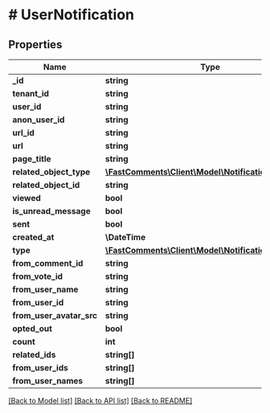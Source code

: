 # # UserNotification

## Properties

Name | Type | Description | Notes
------------ | ------------- | ------------- | -------------
**_id** | **string** |  |
**tenant_id** | **string** |  |
**user_id** | **string** |  | [optional]
**anon_user_id** | **string** |  | [optional]
**url_id** | **string** |  |
**url** | **string** |  |
**page_title** | **string** |  | [optional]
**related_object_type** | [**\FastComments\Client\Model\NotificationObjectType**](NotificationObjectType.md) |  |
**related_object_id** | **string** |  |
**viewed** | **bool** |  |
**is_unread_message** | **bool** |  |
**sent** | **bool** |  |
**created_at** | **\DateTime** |  |
**type** | [**\FastComments\Client\Model\NotificationType**](NotificationType.md) |  |
**from_comment_id** | **string** |  | [optional]
**from_vote_id** | **string** |  | [optional]
**from_user_name** | **string** |  | [optional]
**from_user_id** | **string** |  | [optional]
**from_user_avatar_src** | **string** |  | [optional]
**opted_out** | **bool** |  |
**count** | **int** |  | [optional]
**related_ids** | **string[]** |  | [optional]
**from_user_ids** | **string[]** |  | [optional]
**from_user_names** | **string[]** |  | [optional]

[[Back to Model list]](../../README.md#models) [[Back to API list]](../../README.md#endpoints) [[Back to README]](../../README.md)
